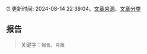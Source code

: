 :alarm_clock: 更新时间: 2024-08-14 22:39:04。[文章来源](/README.md)、[文章分类](/TAGS.md)

## 报告


> 关键字：`报告`、`月报`



